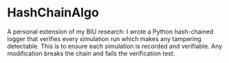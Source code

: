 # HashChainAlgo
A personal extension of my BIU research: I wrote a Python hash-chained logger that verifies every simulation run which makes any tampering detectable. This is to ensure each simulation is recorded and verifiable. Any modification breaks the chain and fails the verification test.

